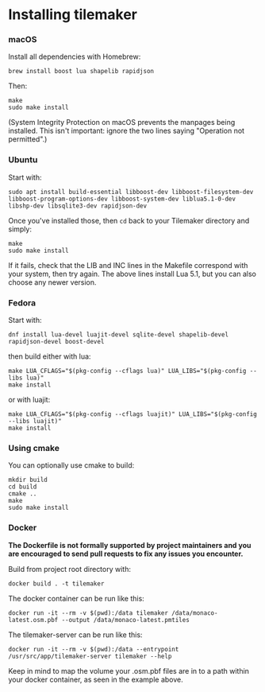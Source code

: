 # Installing tilemaker

### macOS

Install all dependencies with Homebrew:

    brew install boost lua shapelib rapidjson

Then:

    make
    sudo make install

(System Integrity Protection on macOS prevents the manpages being installed. This isn't important: ignore the two lines saying "Operation not permitted".)

### Ubuntu

Start with:

    sudo apt install build-essential libboost-dev libboost-filesystem-dev libboost-program-options-dev libboost-system-dev liblua5.1-0-dev libshp-dev libsqlite3-dev rapidjson-dev

Once you've installed those, then `cd` back to your Tilemaker directory and simply:

    make
    sudo make install

If it fails, check that the LIB and INC lines in the Makefile correspond with your system, then try again. The above lines install Lua 5.1, but you can also choose any newer version.

### Fedora

Start with:

    dnf install lua-devel luajit-devel sqlite-devel shapelib-devel rapidjson-devel boost-devel

then build either with lua:

    make LUA_CFLAGS="$(pkg-config --cflags lua)" LUA_LIBS="$(pkg-config --libs lua)"
    make install

or with luajit:

    make LUA_CFLAGS="$(pkg-config --cflags luajit)" LUA_LIBS="$(pkg-config --libs luajit)"
    make install

### Using cmake

You can optionally use cmake to build:

    mkdir build
    cd build
    cmake ..
    make
    sudo make install

### Docker

**The Dockerfile is not formally supported by project maintainers and you are encouraged to send pull requests to fix any issues you encounter.**

Build from project root directory with:

    docker build . -t tilemaker

The docker container can be run like this:

    docker run -it --rm -v $(pwd):/data tilemaker /data/monaco-latest.osm.pbf --output /data/monaco-latest.pmtiles

The tilemaker-server can be run like this:

    docker run -it --rm -v $(pwd):/data --entrypoint /usr/src/app/tilemaker-server tilemaker --help

Keep in mind to map the volume your .osm.pbf files are in to a path within your docker container, as seen in the example above. 
